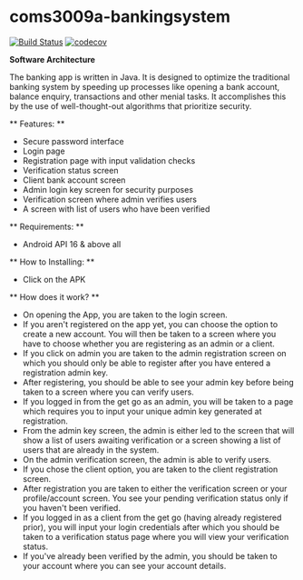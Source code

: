 # coms3009a-bankingsystem
 [![Build Status](https://travis-ci.com/NeoMaja/coms-3009a-bankingsystem.svg?token=KRJyGJdtUy45xqsuRezk&branch=main)](https://travis-ci.com/NeoMaja/coms-3009a-bankingsystem)
[![codecov](https://codecov.io/gh/NeoMaja/coms-3009a-bankingsystem/branch/main/graph/badge.svg?token=WX9OXZK4WD)](https://codecov.io/gh/NeoMaja/coms-3009a-bankingsystem)

**Software Architecture**

The banking app is written in Java. It is designed to optimize the traditional banking system by speeding up processes like opening a bank account, balance enquiry, transactions and other menial tasks. It accomplishes this by the use of well-thought-out algorithms that prioritize security.

** Features: **

- Secure password interface
- Login page
- Registration page with input validation checks
- Verification status screen
- Client bank account screen
- Admin login key screen for security purposes
- Verification screen where admin verifies users
- A screen with list of users who have been verified

** Requirements: **

- Android API 16 & above all

** How to Installing: **

- Click on the APK

** How does it work? **

- On opening the App, you are taken to the login screen.
 - If you aren't registered on the app yet, you can choose the option to create a new account. You will then be taken to a screen where you have to choose whether you are registering as an admin or a client.
- If you click on admin you are taken to the admin registration screen on which you should only be able to register after you have entered a registration admin key.
- After registering, you should be able to see your admin key before being taken to a screen where you can verify users.
- If you logged in from the get go as an admin, you will be taken to a page which requires you to input your unique admin key generated at registration.
- From the admin key screen, the admin is either led to the screen that will show a list of users awaiting verification or a screen showing a list of users that are already in the system.
- On the admin verification screen, the admin is able to verify users.
- If you chose the client option, you are taken to the client registration screen.
- After registration you are taken to either the verification screen or your profile/account screen. You see your pending verification status only if you haven't been verified.
- If you logged in as a client from the get go (having already registered prior), you will input your login credentials after which you should be taken to a verification status page where you will view your verification status.
- If you've already been verified by  the admin, you should be taken to your account where you can see your account details.
